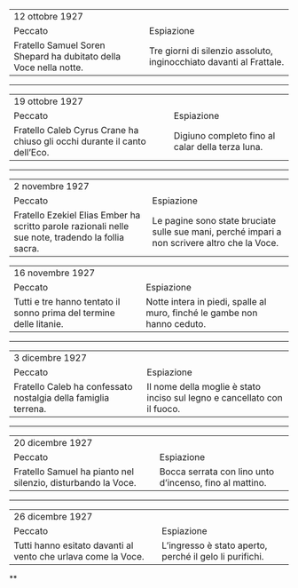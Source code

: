 |                                                                   |                                                                     |
| ----------------------------------------------------------------- | ------------------------------------------------------------------- |
| 12 ottobre 1927                                                   |                                                                     |
| Peccato                                                           | Espiazione                                                          |
| Fratello Samuel Soren Shepard ha dubitato della Voce nella notte. | Tre giorni di silenzio assoluto, inginocchiato davanti al Frattale. |

---

|   |   |
|---|---|
|19 ottobre 1927|   |
|Peccato|Espiazione|
|Fratello Caleb Cyrus Crane ha chiuso gli occhi durante il canto dell’Eco.|Digiuno completo fino al calar della terza luna.|

---

|   |   |
|---|---|
|2 novembre 1927|   |
|Peccato|Espiazione|
|Fratello Ezekiel Elias Ember ha scritto parole razionali nelle sue note, tradendo la follia sacra.|Le pagine sono state bruciate sulle sue mani, perché impari a non scrivere altro che la Voce.|

  

|   |   |
|---|---|
|16 novembre 1927|   |
|Peccato|Espiazione|
|Tutti e tre hanno tentato il sonno prima del termine delle litanie.|Notte intera in piedi, spalle al muro, finché le gambe non hanno ceduto.|

---

|   |   |
|---|---|
|3 dicembre 1927|   |
|Peccato|Espiazione|
|Fratello Caleb ha confessato nostalgia della famiglia terrena.|Il nome della moglie è stato inciso sul legno e cancellato con il fuoco.|

---

|   |   |
|---|---|
|20 dicembre 1927|   |
|Peccato|Espiazione|
|Fratello Samuel ha pianto nel silenzio, disturbando la Voce.|Bocca serrata con lino unto d’incenso, fino al mattino.|

---

|   |   |
|---|---|
|26 dicembre 1927|   |
|Peccato|Espiazione|
|Tutti hanno esitato davanti al vento che urlava come la Voce.|L’ingresso è stato aperto, perché il gelo li purifichi.|

  
**